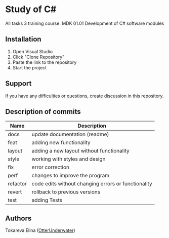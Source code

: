 # Study of C\#
All tasks 3 training course. MDK 01.01 Development of C# software modules

## Installation
1. Open Visual Studio
2. Click "Clone Repository"
3. Paste the link to the repository
4. Start the project

## Support
If you have any difficulties or questions, create discussion in this repository.

## Description of commits
| Name     | Description                                          |
| -------- | ---------------------------------------------------- |
| docs     | update documentation (readme)                        |
| feat     | adding new functionality                             |
| layout   | adding a new layout without functionality            |
| style    | working with styles and design                       |
| fix      | error correction                                     |
| perf     | changes to improve the program                       |
| refactor | code edits without changing errors or functionality  |
| revert   | rollback to previous versions                        |
| test     | adding Tests                                         |

## Authors
Tokareva Elina ([OtterUnderwater](https://github.com/OtterUnderwater))
